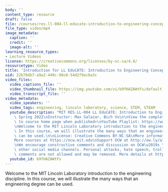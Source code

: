 ```yaml
---
body: ''
content_type: resource
draft: false
file: /courses/res.ll-004-ll-educate-introduction-to-engineering-concepts-spring-2022/mitres_ll-004s22_1_intro_360p_16_9.mp4
file_type: video/mp4
image_metadata:
  caption: ''
  credit: ''
  image-alt: ''
learning_resource_types:
- Lecture Videos
license: https://creativecommons.org/licenses/by-nc-sa/4.0/
resourcetype: Video
title: 'Introduction for LL EduCATE: Introduction to Engineering Concepts'
uid: 22b78db7-a9a2-449c-98c0-54d2f9ac6a3c
video_files:
  video_captions_file: ''
  video_thumbnail_file: https://img.youtube.com/vi/b9fHAZAWtFs/default.jpg
  video_transcript_file: ''
video_metadata:
  video_speakers: ''
  video_tags: engineering, lincoln laboratory, science, STEM, STEAM
  youtube_description: "MIT RES.LL-004 LL EduCATE: Introduction to Engineering Concepts,\
    \ Spring 2022\nInstructor: Max Salazar, Bich Vu\n\nView the complete course: <url\
    \ to course home page when published>\nYouTube Playlist: https://www.youtube.com/playlist?list=PLUl4u3cNGP63HVH1wnIgj4UCKXBwx3UWR\n\
    \nWelcome to the MIT Lincoln Laboratory introduction to the engineering discipline.\
    \ In this course, we will illustrate the many ways that an engineering degree\
    \ can be used.\n\nLicense: Creative Commons BY-NC-SA\nMore information at https://ocw.mit.edu/terms\n\
    More courses at https://ocw.mit.edu\nSupport OCW at http://ow.ly/a1If50zVRlQ\n\
    \nWe encourage constructive comments and discussion on OCW\u2019s YouTube and\
    \ other social media channels. Personal attacks, hate speech, trolling, and inappropriate\
    \ comments are not allowed and may be removed. More details at https://ocw.mit.edu/comments."
  youtube_id: b9fHAZAWtFs
---
```

Welcome to the MIT Lincoln Laboratory introduction to the engineering discipline. In this course, we will illustrate the many ways that an engineering degree can be used.